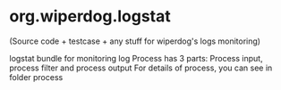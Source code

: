 org.wiperdog.logstat
====================

(Source code + testcase + any stuff for wiperdog's logs monitoring)

logstat bundle for monitoring log
Process has 3 parts: Process input, process filter and process output
For details of process, you can see in folder process
